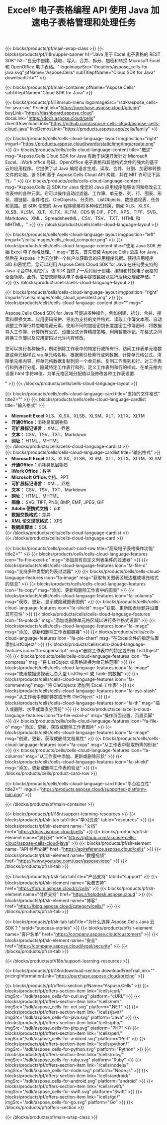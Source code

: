 ﻿---
title: Excel® 电子表格编程 API 使用 Java 加速电子表格管理和处理任务
description: API 支持构建能够生成、修改、转换、渲染和打印电子表格的跨平台应用程序。它允许开发人员管理工作表、行、列和单元格，从头开始创建电子表格内容和样式，从不同数据源将数据导入到工作表中，添加常见和复杂的数学、财务和文本公式，创建和操作数据透视表、图表、超链接、注释、绘图对象等等。
weight: 90
---
{{< blocks/products/pf/main-wrap-class >}}
{{< blocks/products/pf/i18n/upper-banner h1="Java 用于 Excel 电子表格的 REST SDK" h2="在云中创建、读取、写入、合并、拆分、加密和转换 Microsoft Excel 和 OpenOffice 电子表格。" logoImageSrc="/headers/aspose_cells-for-java.svg" pfName="Aspose.Cells" subTitlepfName="Cloud SDK for Java" downloadUrl="" >}}

{{< blocks/products/pf/main-container pfName="Aspose.Cells" subTitlepfName="Cloud SDK for Java" >}}

{{< blocks/products/pf/i18n/sub-menu logoImageSrc="/sdk/aspose_cells-for-java.svg" PricingLink="https://purchase.aspose.cloud/pricing" buyLink="https://dashboard.aspose.cloud" docsLink="https://docs.aspose.cloud/cells" directDownloadLink="https://github.com/aspose-cells-cloud/aspose-cells-cloud-java" liveDemosLink="https://products.aspose.app/cells/family" >}}      

{{< blocks/products/cells/cells-cloud-language-layout imgposition="right" imgurl="https://products.aspose.cloud/words/static/img/img/create.png" >}}
    {{< blocks/products/cells/cells-cloud-language-content title="概述" msg="Aspose.Cells Cloud SDK for Java 有助于快速开发针对 Microsoft Excel、iWork office 号码、OpenOffice 电子表格和其他格式文件的强大的基于云的应用程序。它提供了以 Java 编程语言生成、读取、合并、分割、加密和转换文件的功能。该 SDK 基于 Aspose.Cells Cloud API 构建，并在 MIT 许可证下运行。" >}}
    {{< blocks/products/cells/cells-cloud-language-content msg="Aspose.Cells 云 SDK for Java 使您的 Java 应用程序能够访问和修改云工作表中的各种元素。它可以操作自动过滤器、工作簿、单元格、列、行、图表、形状、超链接、条件格式、OleObjects、分页符、ListObjects、数据透视表、任务和范围。该 SDK 使您的 Java 程序能够将多种格式转换，例如 XLS、XLSX、XLSB、XLSM、XLT、XLTX、XLTM、ODS 到 DIF、PDF、XPS、TIFF、SVG、Markdown、XML、SpreadsheetML、CSV、TSV、 TXT、HTML 和 MHTML。" >}}
{{< /blocks/products/cells/cells-cloud-language-layout >}}
  
{{< blocks/products/cells/cells-cloud-language-layout imgposition="left" imgurl="/cells/images/cells_cloud_computer.png" >}}
    {{< blocks/products/cells/cells-cloud-language-content title="使用 Java SDK 开始 Excel 电子表格处理。" msg="首先，首先安装 Aspose.Cells 云库 for Java，然后在 Aspose 上为云创建一个帐户以获取您的应用程序凭据。获得应用程序 SID 和密钥后，您可以利用 Aspose.Cells Cloud SDK for Java 在任何受支持的 Java 平台中利用它们。该 SDK 提供了一系列用于创建、编辑和转换电子表格的全面功能。此外，它使您能够从电子表格中提取数据以进行后续处理或存储。" >}}
{{< /blocks/products/cells/cells-cloud-language-layout >}}  


{{< blocks/products/cells/cells-cloud-language-layout imgposition="right" imgurl="/cells/images/cells_cloud_operatest.png" >}}
    {{< blocks/products/cells/cells-cloud-language-content title="" msg="<p>Aspose.Cells Cloud SDK for Java 可促进多种操作，例如创建、拆分、合并、搜索和替换文本、应用密码保护、导出为支持的文件格式、读取工作簿文本项、自动调整工作簿行并忽略隐藏元素，使用不同的加密密钥长度加密工作簿密码、将数据导入工作簿、计算所有公式、设置公式计算精度策略、利用智能标记、在格式之间转换工作簿以及应用密码以允许内容修改。</p><p>您可以执行各种操作，例如删除工作表中的特定行或所有行、访问工作表单元格数据或单元格样式 via 单元格名称、根据索引检索行或列数据、计算单元格公式、清除单元格内容、将单元格数据复制到另一个单元格、复制工作表列和行、对工作表行和列进行分组、隐藏特定工作表行和列、定义工作表列和行的样式、在单元格内设置 html 字符串值、为单元格区域分配值以及修改各种工作表设置.</p>" >}}
{{< /blocks/products/cells/cells-cloud-language-layout >}}   

{{< blocks/products/cells/cells-cloud-language-card title="支持的文件格式" title2="" >}}
    {{< blocks/products/cells/cells-cloud-language-cardlist title="输入格式" >}}
        <li><b>Microsoft Excel:</b>XLS、XLSX、XLSB、XLSM、XLT、XLTX、XLTM</li>
        <li><b>开通Office：</b>消耗臭氧层物质</li>
        <li><b>可扩展标记语言：</b> XML，乔恩</li>
        <li><b>文本：</b> CSV、TSV、TXT、Markdown</li>
        <li><b>网址：</b> HTML，MHTML</li>
     {{< /blocks/products/cells/cells-cloud-language-cardlist >}}   
     {{< blocks/products/cells/cells-cloud-language-cardlist title="输出格式" >}}
        <li><b>Microsoft Excel:</b>XLS、XLSX、XLSB、XLSM、XLT、XLTX、XLTM、XLAM</li>
        <li><b>开通Office：</b>消耗臭氧层物质</li>
        <li><b>iWork Office：</b>数字</li>
        <li><b>Microsoft Office:</b>文档、PPT</li>
        <li><b>可扩展标记语言：</b> XML，乔恩</li>
        <li><b>文本：</b> CSV、TSV、TXT、Markdown</li>
        <li><b>网址：</b> HTML，MHTML</li>
        <li><b>图像：</b> SVG, TIFF, PNG, BMP, EMF, JPEG, GIF</li>
        <li><b>Adobe 便携式文档：</b> pdf</li>
        <li><b>数据交换格式：</b>差异</li>
        <li><b>XML 论文规范格式：</b> XPS</li>
        <li><b>数据库脚本：</b> SQL</li>
     {{< /blocks/products/cells/cells-cloud-language-cardlist >}}   
{{< /blocks/products/cells/cells-cloud-language-card >}}


{{< blocks/products/cells/product-card-row title="高级电子表格操作功能" title2="" >}}
    {{< blocks/products/cells/cells-cloud-language-features icon="fa-file-excel-o" msg="添加具有自定义列表条件的过滤器" >}}
    {{< blocks/products/cells/cells-cloud-language-features icon="fa-file-o" msg="支持多种类型的列表过滤器" >}}
    {{< blocks/products/cells/cells-cloud-language-features icon="fa-image" msg="获取有关图表区域边框或填充格式的信息" >}}
    {{< blocks/products/cells/cells-cloud-language-features icon="fa-copy" msg="添加、更新和删除工作表中的图表" >}}
    {{< blocks/products/cells/cells-cloud-language-features icon="fa-columns" msg="获取、更新、显示或隐藏图表图例" >}}
    {{< blocks/products/cells/cells-cloud-language-features icon="fa-shield" msg="获取、更新图表标题并设置其可见性" >}}
    {{< blocks/products/cells/cells-cloud-language-features icon="fa-unlock" msg="添加或删除单元格区域以进行条件格式设置" >}}
    {{< blocks/products/cells/cells-cloud-language-features icon="fa-image" msg="添加、更新和删除工作表超链接" >}}
    {{< blocks/products/cells/cells-cloud-language-features icon="fa-pie-chart" msg="在Excel文件的指定位置添加ListObject" >}}
    {{< blocks/products/cells/cells-cloud-language-features icon="fa-superscript" msg="删除工作表中的特定或所有 ListObject" >}}
    {{< blocks/products/cells/cells-cloud-language-features icon="fa-compress" msg="将 ListObject 或表格转换为单元格范围" >}}
    {{< blocks/products/cells/cells-cloud-language-features icon="fa-image" msg="使用数据透视表汇总大型 ListObject 或 Table 的数据" >}}
    {{< blocks/products/cells/cells-cloud-language-features icon="fa-commenting" msg="将 OleObjects 添加到 Excel 工作表" >}}
    {{< blocks/products/cells/cells-cloud-language-features icon="fa-eye-slash" msg="从工作表中删除特定或所有 OleObject" >}}
    {{< blocks/products/cells/cells-cloud-language-features icon="fa-th" msg="插入或删除、水平或垂直分页符" >}}
    {{< blocks/products/cells/cells-cloud-language-features icon="fa-file-excel-o" msg="操作页面设置、页眉页脚" >}}
    {{< blocks/products/cells/cells-cloud-language-features icon="fa-file-o" msg="添加、更新、获取或删除工作表图片" >}}
    {{< blocks/products/cells/cells-cloud-language-features icon="fa-image" msg="创建、更新、获取或删除文档属性" >}}
    {{< blocks/products/cells/cells-cloud-language-features icon="fa-copy" msg="从工作表中获取所需的形状" >}}
    {{< blocks/products/cells/cells-cloud-language-features icon="fa-columns" msg="从工作表中添加、更新或删除形状" >}}
    {{< blocks/products/cells/cells-cloud-language-features icon="fa-shield" msg="添加、更新或删除工作表的验证" >}}
{{< /blocks/products/cells/product-card-row >}}


{{< blocks/products/cells/cells-cloud-language-card title="平台独立性" title2="" imgurl="https://products.aspose.cloud/supported-platform-min.png" >}}

{{< /blocks/products/pf/main-container >}}

{{< blocks/products/pf/i18n/support-learning-resources >}}
{{< blocks/products/pf/slr-tab tabTitle="学习资源" tabId="resources" >}}
{{< blocks/products/pf/slr-element name="文档" href="https://docs.aspose.cloud/cells" >}}
{{< blocks/products/pf/slr-element name="源代码" href="https://github.com/aspose-cells-cloud/aspose-cells-cloud-java" >}}
{{< blocks/products/pf/slr-element name="API 参考文献" href="https://apireference.aspose.cloud/cells" >}}
{{< blocks/products/pf/slr-element name="教程视频" href="https://www.youtube.com/user/asposevideo" >}}
{{< /blocks/products/pf/slr-tab >}}

{{< blocks/products/pf/slr-tab tabTitle="产品支持" tabId="support" >}}
{{< blocks/products/pf/slr-element name="免费支持" href="https://forum.aspose.cloud/c/cells" >}}
{{< blocks/products/pf/slr-element name="付费支持" href="https://helpdesk.aspose.cloud" >}}
{{< blocks/products/pf/slr-element name="博客" href="https://blog.aspose.cloud/category/cells/" >}}
{{< /blocks/products/pf/slr-tab >}}

{{< blocks/products/pf/slr-tab tabTitle="为什么选择 Aspose.Cells Java 云 SDK？" tabId="success-stories" >}}
{{< blocks/products/pf/slr-element name="客户名单" href="https://company.aspose.cloud/customers" >}}
{{< blocks/products/pf/slr-element name="安全" href="https://company.aspose.cloud/legal/security" >}}
{{< /blocks/products/pf/slr-tab >}}

{{< /blocks/products/pf/i18n/support-learning-resources >}}

{{< blocks/products/pf/i18n/download-section downloadFreeTrialLink="" pricingInformationLink="https://purchase.aspose.cloud/pricing" >}}


{{< blocks/products/pf/offers-section pfName="Aspose.Cells" >}}
    {{< blocks/products/pf/offers-section-item link="/cells/curl/" imgSrc="/sdk/aspose_cells-for-curl.svg" platform="cURL" >}}
    {{< blocks/products/pf/offers-section-item link="/cells/net/" imgSrc="/sdk/aspose_cells-for-net.svg" platform=".NET" >}}
    {{< blocks/products/pf/offers-section-item link="/cells/java/" imgSrc="/sdk/aspose_cells-for-java.svg" platform="Java" >}}
    {{< blocks/products/pf/offers-section-item link="/cells/php/" imgSrc="/sdk/aspose_cells-for-php.svg" platform="PHP" >}}
	{{< blocks/products/pf/offers-section-item link="/cells/perl/" imgSrc="/sdk/aspose_cells-for-android.svg" platform="Perl" >}}
    {{< blocks/products/pf/offers-section-item link="/cells/python/" imgSrc="/sdk/aspose_cells-for-python.svg" platform="Python" >}}
    {{< blocks/products/pf/offers-section-item link="/cells/ruby/" imgSrc="/sdk/aspose_cells-for-ruby.svg" platform="Ruby" >}}
    {{< blocks/products/pf/offers-section-item link="/cells/nodejs/" imgSrc="/sdk/aspose_cells-for-node.svg" platform="Node.js" >}}
    {{< blocks/products/pf/offers-section-item link="/cells/android/" imgSrc="/sdk/aspose_cells-for-android.svg" platform="android" >}}
    {{< blocks/products/pf/offers-section-item link="/cells/swift/" imgSrc="/sdk/aspose_cells-for-swift.svg" platform="Swift" >}}
	{{< blocks/products/pf/offers-section-item link="/cells/go/" imgSrc="/sdk/aspose_cells-for-go.svg" platform="Go" >}}
{{< /blocks/products/pf/offers-section >}}

{{< /blocks/products/pf/main-wrap-class >}}
